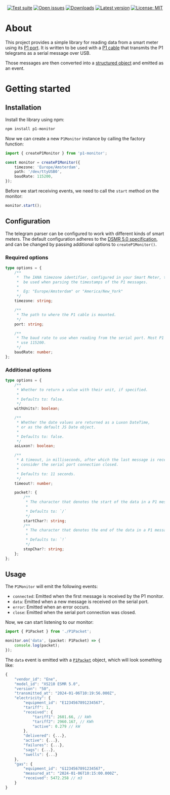 <p align="center">
<a href="https://github.com/danielgelling/p1-monitor/actions/workflows/test-suite.yaml"><img alt="Test suite" src="https://github.com/danielgelling/p1-monitor/actions/workflows/test-suite.yaml/badge.svg?branch=master" /></a>
<a href="https://github.com/danielgelling/p1-monitor/issues"><img alt="Open issues" src="https://img.shields.io/github/issues-raw/danielgelling/p1-monitor" /></a>
<a href="https://www.npmjs.com/package/p1-monitor"><img alt="Downloads" src="https://img.shields.io/npm/dt/p1-monitor" /></a>
<a href="https://www.npmjs.com/package/p1-monitor/v/latest?activeTab=versions"><img alt="Latest version" src="https://img.shields.io/npm/v/p1-monitor" /></a>
<a href="https://github.com/danielgelling/p1-monitor/blob/master/LICENSE"><img alt="License: MIT" src="https://img.shields.io/npm/l/p1-monitor" /></a>
</p>

# About

This project provides a simple library for reading data from a smart meter using
its [P1 port](https://nl.wikipedia.org/wiki/P1-poort). It is written to be used
with a [P1 cable](https://www.sossolutions.nl/slimme-meter-kabel) that transmits
the P1 telegrams as a serial message over USB.

Those messages are then converted into a [structured object](https://github.com/danielgelling/p1-monitor/blob/master/src/P1Packet.ts)
and emitted as an event.


# Getting started

## Installation

Install the library using npm:

```bash
npm install p1-monitor
```

Now we can create a new `P1Monitor` instance by calling the factory function:

```ts
import { createP1Monitor } from 'p1-monitor';

const monitor = createP1Monitor({
    timezone: 'Europe/Amsterdam',
    path: '/dev/ttyUSB0',
    baudRate: 115200,
});
```

Before we start receiving events, we need to call the `start` method on the monitor:

```ts
monitor.start();
```

## Configuration
The telegram parser can be configured to work with different kinds of smart
meters. The default configuration adheres to the [DSMR 5.0 specification](https://www.netbeheernederland.nl/_upload/Files/Slimme_meter_15_a727fce1f1.pdf),
and can be changed by passing additional options to `createP1Monitor()`.

### Required options
```ts
type options = {
    /**
     *  The IANA timezone identifier, configured in your Smart Meter, that will
     *  be used when parsing the timestamps of the P1 messages.
     *
     *  Eg: "Europe/Amsterdam" or "America/New_York"
     */
    timezone: string;

    /**
     * The path to where the P1 cable is mounted.
     */
    port: string;

    /**
     * The baud rate to use when reading from the serial port. Most P1 cables
     * use 115200.
     */
    baudRate: number;
};
```

### Additional options
```ts
type options = {
    /**
     * Whether to return a value with their unit, if specified.
     *
     * Defaults to: false.
     */
    withUnits?: boolean;

    /**
     * Whether the date values are returned as a Luxon DateTime,
     * or as the default JS Date object.
     *
     * Defaults to: false.
     */
    asLuxon?: boolean;

    /**
     * A timeout, in milliseconds, after which the last message is received, to
     * consider the serial port connection closed.
     *
     * Defaults to: 11 seconds.
     */
    timeout?: number;

    packet?: {
        /**
         * The character that denotes the start of the data in a P1 message.
         *
         * Defaults to: `/`
         */
        startChar?: string;
        /**
         * The character that denotes the end of the data in a P1 message.
         *
         * Defaults to: `!`
         */
        stopChar?: string;
    };
};
```

## Usage

The `P1Monitor` will emit the following events:
- `connected`: Emitted when the first message is received by the P1 monitor.
- `data`: Emitted when a new message is received on the serial port.
- `error`: Emitted when an error occurs.
- `close`: Emitted when the serial port connection was closed.

Now, we can start listening to our monitor:

```ts
import { P1Packet } from './P1Packet';

monitor.on('data', (packet: P1Packet) => {
    console.log(packet);
});
```

The `data` event is emitted with a [`P1Packet`](https://github.com/danielgelling/p1-monitor/blob/master/src/P1Packet.ts)
object, which will look something like:

```ts
{
    "vendor_id": "Ene",
    "model_id": "XS210 ESMR 5.0",
    "version": "50",
    "transmitted_at": "2024-01-06T10:19:56.000Z",
    "electricity": {
        "equipment_id": "E1234567891234567",
        "tariff": 1,
        "received": {
            "tariff1": 2601.66, // kWh
            "tariff2": 2960.167, // KWh
            "active": 0.279 // kW
        },
        "delivered": {...},
        "active": {...},
        "failures": {...},
        "sags": {...},
        "swells": {...}
    },
    "gas": {
        "equipment_id": "G1234567891234567",
        "measured_at": "2024-01-06T10:15:00.000Z",
        "received": 5472.258 // m3
    }
}
```
